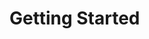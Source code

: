 # Getting Started


<!-- ##DOCS-SOURCER-START
{
  "sourcePlugin": "local-copier",
  "hash": "663c6e97b39ab222a30bcf5bc134fa24"
}
##DOCS-SOURCER-END -->
